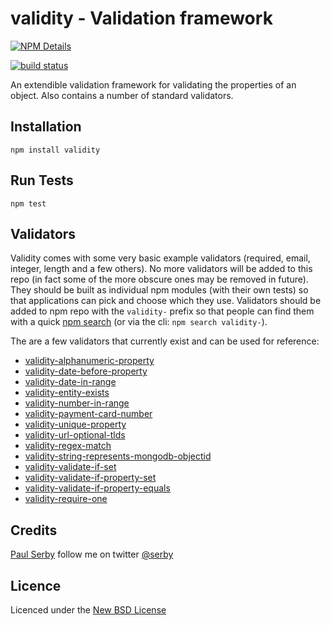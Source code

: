 # validity - Validation framework

[![NPM Details](https://nodei.co/npm/validity.png?stars&downloads)](https://npmjs.org/package/validity)

[![build status](https://api.travis-ci.org/serby/validity.png)](http://travis-ci.org/serby/validity)

An extendible validation framework for validating the properties of an object. Also contains a number of standard validators.

## Installation

    npm install validity

## Run Tests

    npm test

## Validators

Validity comes with some very basic example validators (required, email, integer, length and a few others). No more validators
will be added to this repo (in fact some of the more obscure ones may be removed in future). They should be built as individual
npm modules (with their own tests) so that applications can pick and choose which they use. Validators should be added to npm
repo with the `validity-` prefix so that people can find them with a quick [npm search](https://npmjs.org/search?q=validity-)
(or via the cli: `npm search validity-`).

The are a few validators that currently exist and can be used for reference:

- [validity-alphanumeric-property](https://npmjs.org/package/validity-alphanumeric-property)
- [validity-date-before-property](https://npmjs.org/package/validity-date-before-property)
- [validity-date-in-range](https://npmjs.org/package/validity-date-in-range)
- [validity-entity-exists](https://npmjs.org/package/validity-entity-exists)
- [validity-number-in-range](https://npmjs.org/package/validity-number-in-range)
- [validity-payment-card-number](https://npmjs.org/package/validity-payment-card-number)
- [validity-unique-property](https://npmjs.org/package/validity-unique-property)
- [validity-url-optional-tlds](https://npmjs.org/package/validity-url-optional-tlds)
- [validity-regex-match](https://github.com/tomgco/validity-regex-match)
- [validity-string-represents-mongodb-objectid](https://github.com/tomgco/validity-string-represents-mongodb-objectid)
- [validity-validate-if-set](https://github.com/domharrington/validity-validate-if-set)
- [validity-validate-if-property-set](https://github.com/microadam/validity-validate-if-property-set)
- [validity-validate-if-property-equals](https://github.com/microadam/validity-validate-if-property-equals)
- [validity-require-one](https://github.com/balaclark/validity-require-one)

## Credits
[Paul Serby](https://github.com/serby/) follow me on twitter [@serby](http://twitter.com/serby)

## Licence
Licenced under the [New BSD License](http://opensource.org/licenses/bsd-license.php)
